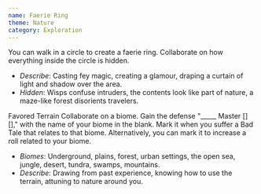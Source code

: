 ```yaml
---
name: Faerie Ring
theme: Nature
category: Exploration
---
```


You can walk in a circle to create a faerie ring. Collaborate on how everything inside the circle is hidden. 

* *Describe*: Casting fey magic, creating a glamour, draping a curtain of light and shadow over the area.
* *Hidden*: Wisps confuse intruders, the contents look like part of nature, a maze-like forest disorients travelers.

Favored Terrain Collaborate on a biome. Gain the defense "_____ Master [][]," with the name of your biome in the blank. Mark it when you suffer a Bad Tale that relates to that biome. Alternatively, you can mark it to increase a roll related to your biome.

* *Biomes*: Underground, plains, forest, urban settings, the open sea, jungle, desert, tundra, swamps, mountains.
* *Describe*: Drawing from past experience, knowing how to use the terrain, attuning to nature around you.